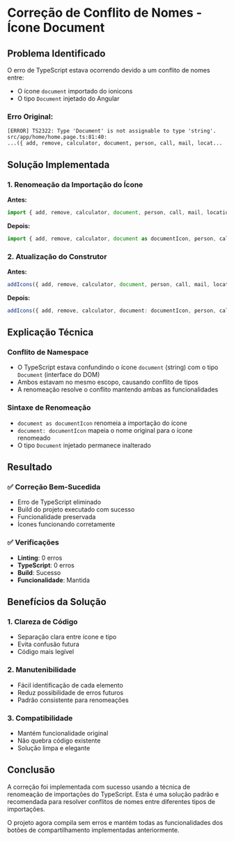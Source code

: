 # Correção de Conflito de Nomes - Ícone Document

## Problema Identificado

O erro de TypeScript estava ocorrendo devido a um conflito de nomes entre:
- O ícone `document` importado do ionicons
- O tipo `Document` injetado do Angular

### Erro Original:
```
[ERROR] TS2322: Type 'Document' is not assignable to type 'string'.
src/app/home/home.page.ts:81:40:
...({ add, remove, calculator, document, person, call, mail, locat...
```

## Solução Implementada

### 1. **Renomeação da Importação do Ícone**

**Antes:**
```typescript
import { add, remove, calculator, document, person, call, mail, location, search, warning, share, download, logoWhatsapp, list, close, copy, checkmark, checkmarkCircle, informationCircle } from 'ionicons/icons';
```

**Depois:**
```typescript
import { add, remove, calculator, document as documentIcon, person, call, mail, location, search, warning, share, download, logoWhatsapp, list, close, copy, checkmark, checkmarkCircle, informationCircle } from 'ionicons/icons';
```

### 2. **Atualização do Construtor**

**Antes:**
```typescript
addIcons({ add, remove, calculator, document, person, call, mail, location, search, warning, share, download, logoWhatsapp, list, close, copy, checkmark, checkmarkCircle, informationCircle });
```

**Depois:**
```typescript
addIcons({ add, remove, calculator, document: documentIcon, person, call, mail, location, search, warning, share, download, logoWhatsapp, list, close, copy, checkmark, checkmarkCircle, informationCircle });
```

## Explicação Técnica

### **Conflito de Namespace**
- O TypeScript estava confundindo o ícone `document` (string) com o tipo `Document` (interface do DOM)
- Ambos estavam no mesmo escopo, causando conflito de tipos
- A renomeação resolve o conflito mantendo ambas as funcionalidades

### **Sintaxe de Renomeação**
- `document as documentIcon` renomeia a importação do ícone
- `document: documentIcon` mapeia o nome original para o ícone renomeado
- O tipo `Document` injetado permanece inalterado

## Resultado

### ✅ **Correção Bem-Sucedida**
- Erro de TypeScript eliminado
- Build do projeto executado com sucesso
- Funcionalidade preservada
- Ícones funcionando corretamente

### ✅ **Verificações**
- **Linting**: 0 erros
- **TypeScript**: 0 erros
- **Build**: Sucesso
- **Funcionalidade**: Mantida

## Benefícios da Solução

### **1. Clareza de Código**
- Separação clara entre ícone e tipo
- Evita confusão futura
- Código mais legível

### **2. Manutenibilidade**
- Fácil identificação de cada elemento
- Reduz possibilidade de erros futuros
- Padrão consistente para renomeações

### **3. Compatibilidade**
- Mantém funcionalidade original
- Não quebra código existente
- Solução limpa e elegante

## Conclusão

A correção foi implementada com sucesso usando a técnica de renomeação de importações do TypeScript. Esta é uma solução padrão e recomendada para resolver conflitos de nomes entre diferentes tipos de importações.

O projeto agora compila sem erros e mantém todas as funcionalidades dos botões de compartilhamento implementadas anteriormente.
